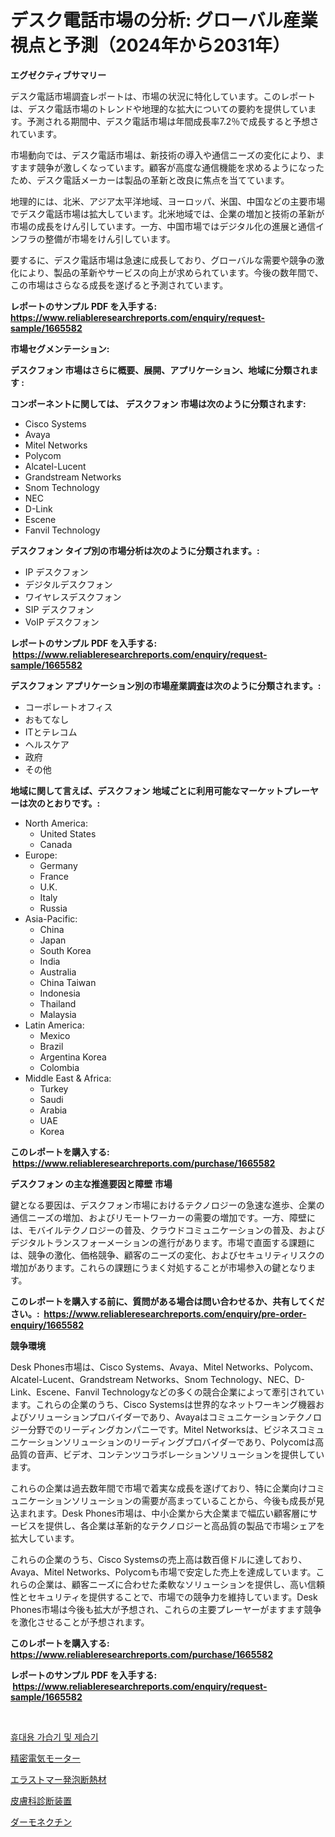 <p><h1>デスク電話市場の分析: グローバル産業視点と予測（2024年から2031年）</h1></p><p><strong>エグゼクティブサマリー</strong></p>
<p><p>デスク電話市場調査レポートは、市場の状況に特化しています。このレポートは、デスク電話市場のトレンドや地理的な拡大についての要約を提供しています。予測される期間中、デスク電話市場は年間成長率7.2％で成長すると予想されています。</p><p>市場動向では、デスク電話市場は、新技術の導入や通信ニーズの変化により、ますます競争が激しくなっています。顧客が高度な通信機能を求めるようになったため、デスク電話メーカーは製品の革新と改良に焦点を当てています。</p><p>地理的には、北米、アジア太平洋地域、ヨーロッパ、米国、中国などの主要市場でデスク電話市場は拡大しています。北米地域では、企業の増加と技術の革新が市場の成長をけん引しています。一方、中国市場ではデジタル化の進展と通信インフラの整備が市場をけん引しています。</p><p>要するに、デスク電話市場は急速に成長しており、グローバルな需要や競争の激化により、製品の革新やサービスの向上が求められています。今後の数年間で、この市場はさらなる成長を遂げると予測されています。</p></p>
<p><strong>レポートのサンプル PDF を入手する: <a href="https://www.reliableresearchreports.com/enquiry/request-sample/1665582">https://www.reliableresearchreports.com/enquiry/request-sample/1665582</a></strong></p>
<p><strong>市場セグメンテーション:</strong></p>
<p><strong> デスクフォン 市場はさらに概要、展開、アプリケーション、地域に分類されます :</strong></p>
<p><strong>コンポーネントに関しては、 デスクフォン 市場は次のように分類されます: &nbsp;</strong></p>
<p><ul><li>Cisco Systems</li><li>Avaya</li><li>Mitel Networks</li><li>Polycom</li><li>Alcatel-Lucent</li><li>Grandstream Networks</li><li>Snom Technology</li><li>NEC</li><li>D-Link</li><li>Escene</li><li>Fanvil Technology</li></ul></p>
<p><strong> デスクフォン タイプ別の市場分析は次のように分類されます。:</strong></p>
<p><ul><li>IP デスクフォン</li><li>デジタルデスクフォン</li><li>ワイヤレスデスクフォン</li><li>SIP デスクフォン</li><li>VoIP デスクフォン</li></ul></p>
<p><strong>レポートのサンプル PDF を入手する: &nbsp;<a href="https://www.reliableresearchreports.com/enquiry/request-sample/1665582">https://www.reliableresearchreports.com/enquiry/request-sample/1665582</a></strong></p>
<p><strong> デスクフォン アプリケーション別の市場産業調査は次のように分類されます。:</strong></p>
<p><ul><li>コーポレートオフィス</li><li>おもてなし</li><li>ITとテレコム</li><li>ヘルスケア</li><li>政府</li><li>その他</li></ul></p>
<p><strong>地域に関して言えば、デスクフォン 地域ごとに利用可能なマーケットプレーヤーは次のとおりです。:</strong></p>
<p><ul>
    <li>
        North America:
        <ul>
            <li>United States</li>
            <li>Canada</li>
        </ul>
    </li>
    <li>
        Europe:
        <ul>
            <li>Germany</li>
            <li>France</li>
            <li>U.K.</li>
            <li>Italy</li>
            <li>Russia</li>
        </ul>
    </li>
    <li>
        Asia-Pacific:
        <ul>
            <li>China</li>
            <li>Japan</li>
            <li>South Korea</li>
            <li>India</li>
            <li>Australia</li>
            <li>China Taiwan</li>
            <li>Indonesia</li>
            <li>Thailand</li>
            <li>Malaysia</li>
        </ul>
    </li>
    <li>
        Latin America:
        <ul>
            <li>Mexico</li>
            <li>Brazil</li>
            <li>Argentina Korea</li>
            <li>Colombia</li>
        </ul>
    </li>
    <li>
        Middle East & Africa:
        <ul>
            <li>Turkey</li>
            <li>Saudi</li>
            <li>Arabia</li>
            <li>UAE</li>
            <li>Korea</li>
        </ul>
    </li>
    </ul></p>
<p><strong>このレポートを購入する: &nbsp;<a href="https://www.reliableresearchreports.com/purchase/1665582">https://www.reliableresearchreports.com/purchase/1665582</a></strong></p>
<p><strong>デスクフォン の主な推進要因と障壁 市場</strong></p>
<p><p>鍵となる要因は、デスクフォン市場におけるテクノロジーの急速な進歩、企業の通信ニーズの増加、およびリモートワーカーの需要の増加です。一方、障壁には、モバイルテクノロジーの普及、クラウドコミュニケーションの普及、およびデジタルトランスフォーメーションの進行があります。市場で直面する課題には、競争の激化、価格競争、顧客のニーズの変化、およびセキュリティリスクの増加があります。これらの課題にうまく対処することが市場参入の鍵となります。</p></p>
<p><strong>このレポートを購入する前に、質問がある場合は問い合わせるか、共有してください。:&nbsp; <a href="https://www.reliableresearchreports.com/enquiry/pre-order-enquiry/1665582">https://www.reliableresearchreports.com/enquiry/pre-order-enquiry/1665582</a></strong></p>
<p><strong>競争環境</strong></p>
<p><p>Desk Phones市場は、Cisco Systems、Avaya、Mitel Networks、Polycom、Alcatel-Lucent、Grandstream Networks、Snom Technology、NEC、D-Link、Escene、Fanvil Technologyなどの多くの競合企業によって牽引されています。これらの企業のうち、Cisco Systemsは世界的なネットワーキング機器およびソリューションプロバイダーであり、Avayaはコミュニケーションテクノロジー分野でのリーディングカンパニーです。Mitel Networksは、ビジネスコミュニケーションソリューションのリーディングプロバイダーであり、Polycomは高品質の音声、ビデオ、コンテンツコラボレーションソリューションを提供しています。</p><p>これらの企業は過去数年間で市場で着実な成長を遂げており、特に企業向けコミュニケーションソリューションの需要が高まっていることから、今後も成長が見込まれます。Desk Phones市場は、中小企業から大企業まで幅広い顧客層にサービスを提供し、各企業は革新的なテクノロジーと高品質の製品で市場シェアを拡大しています。</p><p>これらの企業のうち、Cisco Systemsの売上高は数百億ドルに達しており、Avaya、Mitel Networks、Polycomも市場で安定した売上を達成しています。これらの企業は、顧客ニーズに合わせた柔軟なソリューションを提供し、高い信頼性とセキュリティを提供することで、市場での競争力を維持しています。Desk Phones市場は今後も拡大が予想され、これらの主要プレーヤーがますます競争を激化させることが予想されます。</p></p>
<p><strong>このレポートを購入する: &nbsp; <a href="https://www.reliableresearchreports.com/purchase/1665582">https://www.reliableresearchreports.com/purchase/1665582</a></strong></p>
<p><strong>レポートのサンプル PDF を入手する: &nbsp;<a href="https://www.reliableresearchreports.com/enquiry/request-sample/1665582">https://www.reliableresearchreports.com/enquiry/request-sample/1665582</a></strong><strong></strong></p>
<p>&nbsp;</p>
<p><p><a href="https://medium.com/@witoldadamczyk1904/%ED%9C%B4%EB%8C%80%EC%9A%A9-%EA%B3%B5%EA%B8%B0-%EA%B0%80%EC%8A%B5%EA%B8%B0-%EB%B0%8F-%EC%A0%9C%EC%8A%B5%EA%B8%B0-%EC%8B%9C%EC%9E%A5%EC%9D%80-%EC%8B%9C%EC%9E%A5-%EC%A0%90%EC%9C%A0%EC%9C%A8-%ED%81%AC%EA%B8%B0-%EB%B0%8F-2031%EB%85%84%EA%B9%8C%EC%A7%80%EC%9D%98-%EC%98%88%EC%83%81-%EC%88%98%EC%9A%94%EB%A5%BC-%EC%A4%91%EC%A0%90%EC%9C%BC%EB%A1%9C-%ED%95%9C%EB%8B%A4-71620c380796">휴대용 가습기 및 제습기</a></p><p><a href="https://medium.com/@r.aspinall_32685/%E7%B2%BE%E5%AF%86%E9%9B%BB%E5%8B%95%E3%83%A2%E3%83%BC%E3%82%BF%E3%83%BC%E5%B8%82%E5%A0%B4-%E5%B8%82%E5%A0%B4%E3%82%B7%E3%82%A7%E3%82%A2-%E5%B8%82%E5%A0%B4%E5%8B%95%E5%90%91-%E3%81%8A%E3%82%88%E3%81%B3%E5%B0%86%E6%9D%A5%E3%81%AE%E6%88%90%E9%95%B7%E3%82%92%E6%8E%A2%E3%82%8B-50e964144e9a">精密電気モーター</a></p><p><a href="https://medium.com/@ashleyivingston5656/%E3%82%A8%E3%83%A9%E3%82%B9%E3%83%88%E3%83%9E%E3%83%BC%E7%B3%BB%E7%99%BA%E6%B3%A1%E6%96%AD%E7%86%B1%E6%9D%90%E3%81%AE%E5%B8%82%E5%A0%B4%E5%8B%95%E5%90%91%E3%81%A8%E5%B8%82%E5%A0%B4%E5%88%86%E6%9E%90%E3%81%AF-2024%E5%B9%B4%E3%81%8B%E3%82%892031%E5%B9%B4%E3%81%BE%E3%81%A7%E3%81%AE%E6%9C%9F%E9%96%93%E3%81%AB%E4%BA%88%E6%B8%AC%E3%81%95%E3%82%8C%E3%81%A6%E3%81%84%E3%81%BE%E3%81%99-8b8787c1084d">エラストマー発泡断熱材</a></p><p><a href="https://github.com/marbadji/Market-Research-Report-List-1/blob/main/624191414820.md">皮膚科診断装置</a></p><p><a href="https://github.com/KaydenJohns1964/Market-Research-Report-List-1/blob/main/272464614821.md">ダーモネクチン</a></p></p>